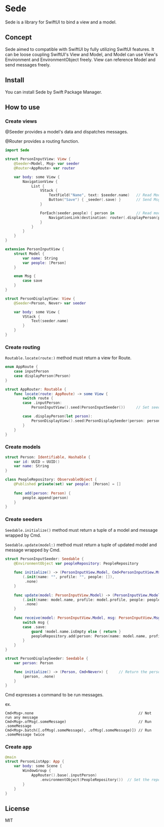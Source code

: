 # Sede
Sede is a library for SwiftUI to bind a view and a model.

## Concept
Sede aimed to compatible with SwiftUI by fully utilizing SwiftUI features.
It can be loose coupling SwiftUI's View and Model, and Model can use View's Environment and EnvironmentObject freely.
View can reference Model and send messages freely.

## Install

You can install Sede by Swift Package Manager.

## How to use

### Create views

@Seeder provides a model's data and dispatches messages.

@Router provides a routing function.

```swift
import Sede

struct PersonInputView: View {
    @Seeder<Model, Msg> var seeder
    @Router<AppRoute> var router

    var body: some View {
        NavigationView {
            List {
                VStack {
                    TextField("Name", text: $seeder.name)   // Read Model.name by $seeder.name as binding
                    Button("Save") { _seeder(.save) }       // Send Msg.save to Seeder
                }

                ForEach(seeder.people) { person in          // Read model.people
                    NavigationLink(destination: router(.displayPerson(person))) { Text(person.name) }   // Route AppRoute.displayPerson(Person)
                }
            }
        }
    }
}

extension PersonInputView {
    struct Model {
        var name: String
        var people: [Person]
    }

    enum Msg {
        case save
    }
}

struct PersonDisplayView: View {
    @Seeder<Person, Never> var seeder

    var body: some View {
        VStack {
            Text(seeder.name)
        }
    }
}
```

### Create routing

`Routable.locate(route:)` method must return a view for Route. 

```swift
enum AppRoute {
    case inputPerson
    case displayPerson(Person)
}

struct AppRouter: Routable {
    func locate(route: AppRoute) -> some View {
        switch route {
        case .inputPerson:
            PersonInputView().seed(PersonInputSeeder())     // Set seeder typed for Seeder<Model, Msg>

        case .displayPerson(let person):
            PersonDisplayView().seed(PersonDisplaySeeder(person: person))   // Set seeder typed for Seeder<Person, Never>
        }
    }
}
```

### Create models

```swift
struct Person: Identifiable, Hashable {
    var id: UUID = UUID()
    var name: String
}

class PeopleRepository: ObservableObject {
    @Published private(set) var people: [Person] = []
    
    func add(person: Person) {
        people.append(person)
    }
}
```

### Create seeders

`Seedable.initialize()` method must return a tuple of a model and message wrapped by Cmd.

`Seedable.update(model:)` method must return a tuple of updated model and message wrapped by Cmd.

```swift
struct PersonInputSeeder: Seedable {
    @EnvironmentObject var peopleRepository: PeopleRepository
    
    func initialize() -> (PersonInputView.Model, Cmd<PersonInputView.Msg>) {    // Return Model and Msg wrapped by Cmd
        (.init(name: "", profile: "", people: []),
         .none)
    }
    
    func update(model: PersonInputView.Model) -> (PersonInputView.Model, Cmd<PersonInputView.Msg>) {    // Return update model and Msg wrapped by Cmd
        (.init(name: model.name, profile: model.profile, people: peopleRepository.people),
         .none)
    }
    
    func receive(model: PersonInputView.Model, msg: PersonInputView.Msg) {      // Handle msg with current model 
        switch msg {
        case .save:
            guard !model.name.isEmpty else { return }
            peopleRepository.add(person: Person(name: model.name, profile: model.profile))  // Repository sends with objectWillChanged by @Published and Self.update(model:Model) method will be called
        }
    }
}

struct PersonDisplaySeeder: Seedable {
    var person: Person

    func initialize() -> (Person, Cmd<Never>) {     // Return the person
        (person, .none)
    }
}
```

Cmd expresses a command to be run messages.

ex.
```
Cmd<Msg>.none                                                // Not run any message
Cmd<Msg>.ofMsg(.someMessage)                                 // Run .someMessage
Cmd<Msg>.batch([.ofMsg(.someMessage), .ofMsg(.someMessage)]) // Run .someMessage twice
```

### Create app

```swift
@main
struct PersonListApp: App {
    var body: some Scene {
        WindowGroup {
            AppRouter().base(.inputPerson)
                .environmentObject(PeopleRepository())  // Set the repository as environment object for seeders 
        }
    }
}
```

## License

MIT
